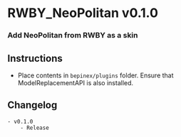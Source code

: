 # RWBY_NeoPolitan v0.1.0
### Add NeoPolitan from RWBY as a skin 

## Instructions
- Place contents in `bepinex/plugins` folder. Ensure that ModelReplacementAPI is also installed. 

## Changelog
	- v0.1.0
		- Release